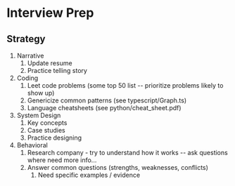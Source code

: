 # Interview Prep

## Strategy
1. Narrative
   1. Update resume
   2. Practice telling story
2. Coding
   1. Leet code problems (some top 50 list -- prioritize problems likely to show up)
   2. Genericize common patterns (see typescript/Graph.ts)
   3. Language cheatsheets (see python/cheat_sheet.pdf)
3. System Design
   1. Key concepts
   2. Case studies
   3. Practice designing
4. Behavioral
   1. Research company - try to understand how it works -- ask questions where need more info...
   2. Answer common questions (strengths, weaknesses, conflicts)
      1. Need specific examples / evidence
